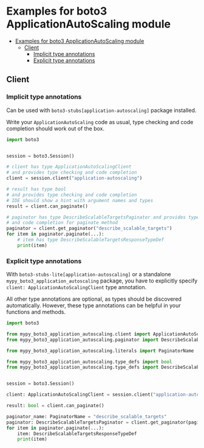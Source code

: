 <a id="examples-for-boto3-applicationautoscaling-module"></a>

# Examples for boto3 ApplicationAutoScaling module

- [Examples for boto3 ApplicationAutoScaling module](#examples-for-boto3-applicationautoscaling-module)
  - [Client](#client)
    - [Implicit type annotations](#implicit-type-annotations)
    - [Explicit type annotations](#explicit-type-annotations)

<a id="client"></a>

## Client

<a id="implicit-type-annotations"></a>

### Implicit type annotations

Can be used with `boto3-stubs[application-autoscaling]` package installed.

Write your `ApplicationAutoScaling` code as usual, type checking and code
completion should work out of the box.

```python
import boto3


session = boto3.Session()

# client has type ApplicationAutoScalingClient
# and provides type checking and code completion
client = session.client("application-autoscaling")

# result has type bool
# and provides type checking and code completion
# IDE should show a hint with argument names and types
result = client.can_paginate()

# paginator has type DescribeScalableTargetsPaginator and provides type checking
# and code completion for paginate method
paginator = client.get_paginator("describe_scalable_targets")
for item in paginator.paginate(...):
    # item has type DescribeScalableTargetsResponseTypeDef
    print(item)
```

<a id="explicit-type-annotations"></a>

### Explicit type annotations

With `boto3-stubs-lite[application-autoscaling]` or a standalone
`mypy_boto3_application_autoscaling` package, you have to explicitly specify
`client: ApplicationAutoScalingClient` type annotation.

All other type annotations are optional, as types should be discovered
automatically. However, these type annotations can be helpful in your functions
and methods.

```python
import boto3

from mypy_boto3_application_autoscaling.client import ApplicationAutoScalingClient
from mypy_boto3_application_autoscaling.paginator import DescribeScalableTargetsPaginator

from mypy_boto3_application_autoscaling.literals import PaginatorName

from mypy_boto3_application_autoscaling.type_defs import bool
from mypy_boto3_application_autoscaling.type_defs import DescribeScalableTargetsResponseTypeDef


session = boto3.Session()

client: ApplicationAutoScalingClient = session.client("application-autoscaling")

result: bool = client.can_paginate()

paginator_name: PaginatorName = "describe_scalable_targets"
paginator: DescribeScalableTargetsPaginator = client.get_paginator(paginator_name)
for item in paginator.paginate(...):
    item: DescribeScalableTargetsResponseTypeDef
    print(item)
```
